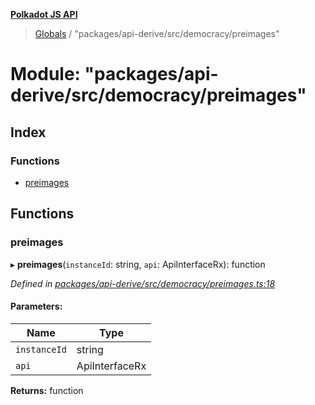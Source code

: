 **[Polkadot JS API](../README.md)**

> [Globals](../globals.md) / "packages/api-derive/src/democracy/preimages"

# Module: "packages/api-derive/src/democracy/preimages"

## Index

### Functions

* [preimages](_packages_api_derive_src_democracy_preimages_.md#preimages)

## Functions

### preimages

▸ **preimages**(`instanceId`: string, `api`: ApiInterfaceRx): function

*Defined in [packages/api-derive/src/democracy/preimages.ts:18](https://github.com/polkadot-js/api/blob/014fa123b/packages/api-derive/src/democracy/preimages.ts#L18)*

#### Parameters:

Name | Type |
------ | ------ |
`instanceId` | string |
`api` | ApiInterfaceRx |

**Returns:** function
